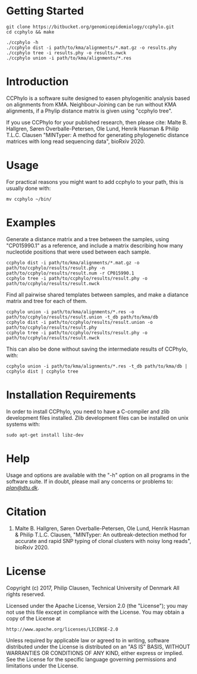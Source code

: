 # Getting Started #

```
git clone https://bitbucket.org/genomicepidemiology/ccphylo.git
cd ccphylo && make

./ccphylo -h
./ccphylo dist -i path/to/kma/alignments/*.mat.gz -o results.phy
./ccphylo tree -i results.phy -o results.nwck
./ccphylo union -i path/to/kma/alignments/*.res
```

# Introduction #
CCPhylo is a software suite designed to easen phylogenitic analysis based on alignments from KMA. 
Neighbour-Joining can be run without KMA alignments, if a Phylip distance matrix is given using "ccphylo tree".

If you use CCPhylo for your published research, then please cite:
Malte B. Hallgren, Søren Overballe-Petersen, Ole Lund, Henrik Hasman & Philip T.L.C. Clausen
"MINTyper: A method for generating phylogenetic distance matrices with long read sequencing data",
bioRxiv 2020.


# Usage #
For practical reasons you might want to add ccphylo to your path, this is usually done with:

```
mv ccphylo ~/bin/
```

# Examples #
Generate a distance matrix and a tree between the samples, using "CP015990.1" as a reference, and include a matrix 
describing how many nucleotide positions that were used between each sample.
```
ccphylo dist -i path/to/kma/alignments/*.mat.gz -o path/to/ccphylo/results/result.phy -n path/to/ccphylo/results/result.num -r CP015990.1
ccphylo tree -i path/to/ccphylo/results/result.phy -o path/to/ccphylo/results/result.nwck
```

Find all pairwise shared templates between samples, and make a diatance matrix and tree for each of them.
```
ccphylo union -i path/to/kma/alignments/*.res -o path/to/ccphylo/results/result.union -t_db path/to/kma/db
ccphylo dist -i path/to/ccphylo/results/result.union -o path/to/ccphylo/results/result.phy
ccphylo tree -i path/to/ccphylo/results/result.phy -o path/to/ccphylo/results/result.nwck
```

This can also be done without saving the intermediate results of CCPhylo, with:
```
ccphylo union -i path/to/kma/alignments/*.res -t_db path/to/kma/db | ccphylo dist | ccphylo tree
```


# Installation Requirements #
In order to install CCPhylo, you need to have a C-compiler and zlib development files installed.
Zlib development files can be installed on unix systems with:
```
sudo apt-get install libz-dev
```

# Help #
Usage and options are available with the "-h" option on all programs in the software suite.
If in doubt, please mail any concerns or problems to: *plan@dtu.dk*.

# Citation #
1. Malte B. Hallgren, Søren Overballe-Petersen, Ole Lund, Henrik Hasman & Philip T.L.C. Clausen, "MINTyper: An outbreak-detection method for accurate and rapid SNP typing of clonal clusters with noisy long reads", bioRxiv 2020.

# License #
Copyright (c) 2017, Philip Clausen, Technical University of Denmark
All rights reserved.

Licensed under the Apache License, Version 2.0 (the "License");
you may not use this file except in compliance with the License.
You may obtain a copy of the License at

	http://www.apache.org/licenses/LICENSE-2.0

Unless required by applicable law or agreed to in writing, software
distributed under the License is distributed on an "AS IS" BASIS,
WITHOUT WARRANTIES OR CONDITIONS OF ANY KIND, either express or implied.
See the License for the specific language governing permissions and
limitations under the License.
